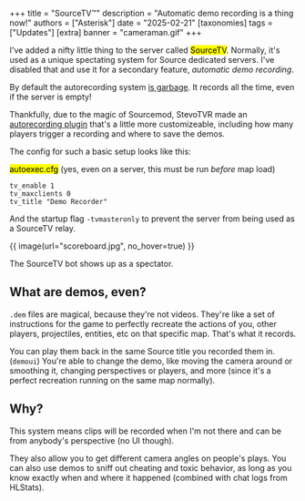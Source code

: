 +++
title = "SourceTV™️"
description = "Automatic demo recording is a thing now!"
authors = ["Asterisk"]
date = "2025-02-21"
[taxonomies]
tags = ["Updates"]
[extra]
banner = "cameraman.gif"
+++

I've added a nifty little thing to the server called <mark>SourceTV</mark>. Normally, it's used as a unique spectating system for Source dedicated servers. I've disabled that and use it for a secondary feature, *automatic demo recording*.

By default the autorecording system <a href="https://developer.valvesoftware.com/wiki/SourceTV#Recording_Games" target="_blank" rel="noopener noreferrer">is garbage</a>. It records all the time, even if the server is empty!

Thankfully, due to the magic of Sourcemod, StevoTVR made an <a href="https://forums.alliedmods.net/showthread.php?p=824438" class="external" target="_blank" rel="noopener noreferrer">autorecording plugin</a> that's a little more customizeable, including how many players trigger a recording and where to save the demos.

The config for such a basic setup looks like this:

<mark>autoexec.cfg</mark> (yes, even on a server, this must be run *before* map load)

```
tv_enable 1
tv_maxclients 0
tv_title "Demo Recorder"
```

And the startup flag `-tvmasteronly` to prevent the server from being used as a SourceTV relay.

{{ image(url="scoreboard.jpg", no_hover=true) }}
<figcaption>The SourceTV bot shows up as a spectator.</figcaption>

## What are demos, even?

`.dem` files are magical, because they're not videos. They're like a set of instructions for the game to perfectly recreate the actions of you, other players, projectiles, entities, etc on that specific map. That's what it records.

You can play them back in the same Source title you recorded them in. (`demoui`) You're able to change the demo, like moving the camera around or smoothing it, changing perspectives or players, and more (since it's a perfect recreation running on the same map normally).

## Why?

This system means clips will be recorded when I'm not there and can be from anybody's perspective (no UI though).

They also allow you to get different camera angles on people's plays. You can also use demos to sniff out cheating and toxic behavior, as long as you know exactly when and where it happened (combined with chat logs from HLStats).